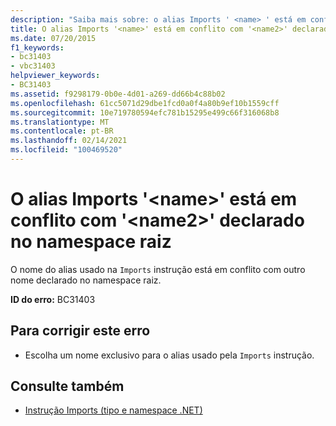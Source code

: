 ```yaml
---
description: "Saiba mais sobre: o alias Imports ' <name> ' está em conflito com ' <name2> ' declarado no namespace raiz"
title: O alias Imports '<name>' está em conflito com '<name2>' declarado no namespace raiz
ms.date: 07/20/2015
f1_keywords:
- bc31403
- vbc31403
helpviewer_keywords:
- BC31403
ms.assetid: f9298179-0b0e-4d01-a269-dd66b4c88b02
ms.openlocfilehash: 61cc5071d29dbe1fcd0a0f4a80b9ef10b1559cff
ms.sourcegitcommit: 10e719780594efc781b15295e499c66f316068b8
ms.translationtype: MT
ms.contentlocale: pt-BR
ms.lasthandoff: 02/14/2021
ms.locfileid: "100469520"
---
```

# <a name="imports-alias-name-conflicts-with-name2-declared-in-the-root-namespace"></a>O alias Imports '\<name>' está em conflito com '\<name2>' declarado no namespace raiz

O nome do alias usado na `Imports` instrução está em conflito com outro nome declarado no namespace raiz.  
  
 **ID do erro:** BC31403  
  
## <a name="to-correct-this-error"></a>Para corrigir este erro  
  
- Escolha um nome exclusivo para o alias usado pela `Imports` instrução.  
  
## <a name="see-also"></a>Consulte também

- [Instrução Imports (tipo e namespace .NET)](../language-reference/statements/imports-statement-net-namespace-and-type.md)
